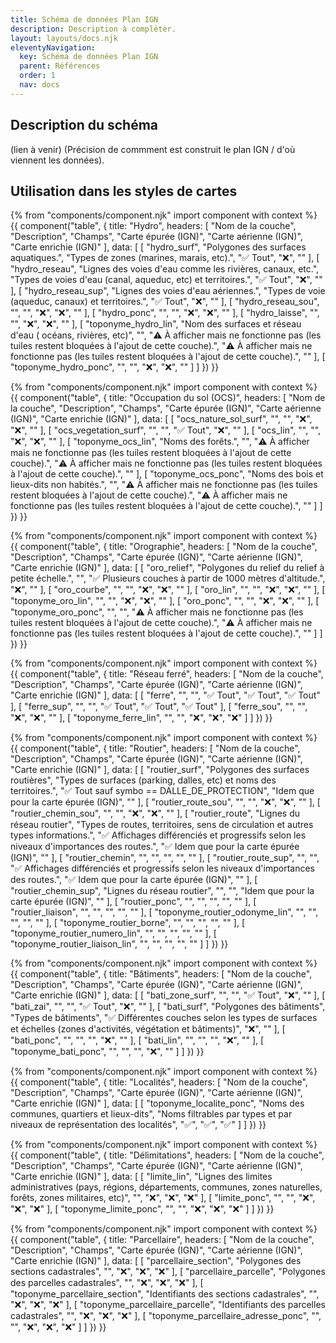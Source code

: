 ```yaml
---
title: Schéma de données Plan IGN
description: Description à compléter.
layout: layouts/docs.njk
eleventyNavigation:
  key: Schéma de données Plan IGN
  parent: Références
  order: 1
  nav: docs
---
```


## Description du schéma

(lien à venir)
(Précision de commment est construit le plan IGN / d'où viennent les données).

## Utilisation dans les styles de cartes

{% from "components/component.njk" import component with context %}
{{ component("table", {
    title: "Hydro",
    headers: [
        "Nom de la couche",
        "Description",
        "Champs",
        "Carte épurée (IGN)",
        "Carte aérienne (IGN)",
        "Carte enrichie (IGN)"
    ],
    data: [
        [
            "hydro_surf",
            "Polygones des surfaces aquatiques.",
            "Types de zones (marines, marais, etc).",
            "✅ Tout",
            "❌",
            ""
        ],
        [
            "hydro_reseau",
            "Lignes des voies d'eau comme les rivières, canaux, etc.",
            "Types de voies d'eau (canal, aqueduc, etc) et territoires.",
            "✅ Tout",
            "❌",
            ""
        ],
        [
            "hydro_reseau_sup",
            "Lignes des voies d'eau aériennes.",
            "Types de voie (aqueduc, canaux) et territoires.",
            "✅ Tout",
            "❌",
            ""
        ],
        [
            "hydro_reseau_sou",
            "",
            "",
            "❌",
            "❌",
            ""
        ],
        [
            "hydro_ponc",
            "",
            "",
            "❌",
            "❌",
            ""
        ],
        [
            "hydro_laisse",
            "",
            "",
            "❌",
            "❌",
            ""
        ],
        [
            "toponyme_hydro_lin",
            "Nom des surfaces et réseau d'eau ( océans, rivières, etc)",
            "",
            "⚠️ À afficher mais ne fonctionne pas (les tuiles restent bloquées à l'ajout de cette couche).",
            "⚠️ À afficher mais ne fonctionne pas (les tuiles restent bloquées à l'ajout de cette couche).",
            ""
        ],
        [
            "toponyme_hydro_ponc",
            "",
            "",
            "❌",
            "❌",
            ""
        ]
    ]
}) }}

{% from "components/component.njk" import component with context %}
{{ component("table", {
    title: "Occupation du sol (OCS)",
    headers: [
        "Nom de la couche",
        "Description",
        "Champs",
        "Carte épurée (IGN)",
        "Carte aérienne (IGN)",
        "Carte enrichie (IGN)"
    ],
    data: [
        [
            "ocs_nature_sol_surf",
            "",
            "",
            "❌",
            "❌",
            ""
        ],
        [
            "ocs_vegetation_surf",
            "",
            "",
            "✅ Tout",
            "❌",
            ""
        ],
        [
            "ocs_lin",
            "",
            "",
            "❌",
            "❌",
            ""
        ],
        [
            "toponyme_ocs_lin",
            "Noms des forêts.",
            "",
            "⚠️ À afficher mais ne fonctionne pas (les tuiles restent bloquées à l'ajout de cette couche).",
            "⚠️ À afficher mais ne fonctionne pas (les tuiles restent bloquées à l'ajout de cette couche).",
            ""
        ],
        [
            "toponyme_ocs_ponc",
            "Noms des bois et lieux-dits non habités.",
            "",
            "⚠️ À afficher mais ne fonctionne pas (les tuiles restent bloquées à l'ajout de cette couche).",
            "⚠️ À afficher mais ne fonctionne pas (les tuiles restent bloquées à l'ajout de cette couche).",
            ""
        ]
    ]
}) }}

{% from "components/component.njk" import component with context %}
{{ component("table", {
    title: "Orographie",
    headers: [
        "Nom de la couche",
        "Description",
        "Champs",
        "Carte épurée (IGN)",
        "Carte aérienne (IGN)",
        "Carte enrichie (IGN)"
    ],
    data: [
        [
            "oro_relief",
            "Polygones du relief du relief à petite échelle.",
            "",
            "✅ Plusieurs couches à partir de 1000 mètres d'altitude.",
            "❌",
            ""
        ],
        [
            "oro_courbe",
            "",
            "",
            "❌",
            "❌",
            ""
        ],
        [
            "oro_lin",
            "",
            "",
            "❌",
            "❌",
            ""
        ],
        [
            "toponyme_oro_lin",
            "",
            "",
            "❌",
            "❌",
            ""
        ],
        [
            "oro_ponc",
            "",
            "",
            "❌",
            "❌",
            ""
        ],
        [
            "toponyme_oro_ponc",
            "",
            "",
            "⚠️ À afficher mais ne fonctionne pas (les tuiles restent bloquées à l'ajout de cette couche).",
            "⚠️ À afficher mais ne fonctionne pas (les tuiles restent bloquées à l'ajout de cette couche).",
            ""
        ]
    ]
}) }}

{% from "components/component.njk" import component with context %}
{{ component("table", {
    title: "Réseau ferré",
    headers: [
        "Nom de la couche",
        "Description",
        "Champs",
        "Carte épurée (IGN)",
        "Carte aérienne (IGN)",
        "Carte enrichie (IGN)"
    ],
    data: [
        [
            "ferre",
            "",
            "",
            "✅ Tout",
            "✅ Tout",
            "✅ Tout"
        ],
        [
            "ferre_sup",
            "",
            "",
            "✅ Tout",
            "✅ Tout",
            "✅ Tout"
        ],
        [
            "ferre_sou",
            "",
            "",
            "❌",
            "❌",
            ""
        ],
        [
            "toponyme_ferre_lin",
            "",
            "",
            "❌",
            "❌",
            "❌"
        ]
    ]
}) }}

{% from "components/component.njk" import component with context %}
{{ component("table", {
    title: "Routier",
    headers: [
        "Nom de la couche",
        "Description",
        "Champs",
        "Carte épurée (IGN)",
        "Carte aérienne (IGN)",
        "Carte enrichie (IGN)"
    ],
    data: [
        [
            "routier_surf",
            "Polygones des surfaces routières",
            "Types de surfaces (parking, dalles, etc) et noms des territoires.",
            "✅ Tout sauf symbo == DALLE_DE_PROTECTION",
            "Idem que pour la carte épurée (IGN)",
            ""
        ],
        [
            "routier_route_sou",
            "",
            "",
            "❌",
            "❌",
            ""
        ],
        [
            "routier_chemin_sou",
            "",
            "",
            "❌",
            "❌",
            ""
        ],
        [
            "routier_route",
            "Lignes du réseau routier",
            "Types de routes, territoires, sens de circulation et autres types informations.",
            "✅ Affichages différenciés et progressifs selon les niveaux d'importances des routes.",
            "✅ Idem que pour la carte épurée (IGN)",
            ""
        ],
        [
            "routier_chemin",
            "",
            "",
            "",
            "",
            ""
        ],
        [
            "routier_route_sup",
            "",
            "",
            "✅ Affichages différenciés et progressifs selon les niveaux d'importances des routes.",
            "✅ Idem que pour la carte épurée (IGN)",
            ""
        ],
        [
            "routier_chemin_sup",
            "Lignes du réseau routier",
            "",
            "",
            "Idem que pour la carte épurée (IGN)",
            ""
        ],
        [
            "routier_ponc",
            "",
            "",
            "",
            "",
            ""
        ],
        [
            "routier_liaison",
            "",
            "",
            "",
            "",
            ""
        ],
        [
            "toponyme_routier_odonyme_lin",
            "",
            "",
            "",
            "",
            ""
        ],
        [
            "toponyme_routier_borne",
            "",
            "",
            "",
            "",
            ""
        ],
        [
            "toponyme_routier_numero_lin",
            "",
            "",
            "",
            "",
            ""
        ],
        [
            "toponyme_routier_liaison_lin",
            "",
            "",
            "",
            "",
            ""
        ]
    ]
}) }}

{% from "components/component.njk" import component with context %}
{{ component("table", {
    title: "Bâtiments",
    headers: [
        "Nom de la couche",
        "Description",
        "Champs",
        "Carte épurée (IGN)",
        "Carte aérienne (IGN)",
        "Carte enrichie (IGN)"
    ],
    data: [
        [
            "bati_zone_surf",
            "",
            "",
            "✅ Tout",
            "❌",
            ""
        ],
        [
            "bati_zai",
            "",
            "",
            "✅ Tout",
            "❌",
            ""
        ],
        [
            "bati_surf",
            "Polygones des bâtiments",
            "Types de bâtiments",
            "✅ Différentes couches selon les types de surfaces et échelles (zones d'activités, végétation et bâtiments)",
            "❌",
            ""
        ],
        [
            "bati_ponc",
            "",
            "",
            "",
            "❌",
            ""
        ],
        [
            "bati_lin",
            "",
            "",
            "",
            "❌",
            ""
        ],
        [
            "toponyme_bati_ponc",
            "",
            "",
            "",
            "❌",
            ""
        ]
    ]
}) }}

{% from "components/component.njk" import component with context %}
{{ component("table", {
    title: "Localités",
    headers: [
        "Nom de la couche",
        "Description",
        "Champs",
        "Carte épurée (IGN)",
        "Carte aérienne (IGN)",
        "Carte enrichie (IGN)"
    ],
    data: [
        [
            "toponyme_localite_ponc",
            "Noms des communes, quartiers et lieux-dits",
            "Noms filtrables par types et par niveaux de représentation des localités",
            "✅",
            "✅",
            "✅"
        ]
    ]
}) }}

{% from "components/component.njk" import component with context %}
{{ component("table", {
    title: "Délimitations",
    headers: [
        "Nom de la couche",
        "Description",
        "Champs",
        "Carte épurée (IGN)",
        "Carte aérienne (IGN)",
        "Carte enrichie (IGN)"
    ],
    data: [
        [
            "limite_lin",
            "Lignes des limites administratives (pays, régions, départements, communes, zones naturelles, forêts, zones militaires, etc)",
            "",
            "❌",
            "❌",
            "❌"
        ],
        [
            "limite_ponc",
            "",
            "",
            "❌",
            "❌",
            "❌"
        ],
        [
            "toponyme_limite_ponc",
            "",
            "",
            "❌",
            "❌",
            "❌"
        ]
    ]
}) }}

{% from "components/component.njk" import component with context %}
{{ component("table", {
    title: "Parcellaire",
    headers: [
        "Nom de la couche",
        "Description",
        "Champs",
        "Carte épurée (IGN)",
        "Carte aérienne (IGN)",
        "Carte enrichie (IGN)"
    ],
    data: [
        [
            "parcellaire_section",
            "Polygones des sections cadastrales",
            "",
            "❌",
            "❌",
            "❌"
        ],
        [
            "parcellaire_parcelle",
            "Polygones des parcelles cadastrales",
            "",
            "❌",
            "❌",
            "❌"
        ],
        [
            "toponyme_parcellaire_section",
            "Identifiants des sections cadastrales",
            "",
            "❌",
            "❌",
            "❌"
        ],
        [
            "toponyme_parcellaire_parcelle",
            "Identifiants des parcelles cadastrales",
            "",
            "❌",
            "❌",
            "❌"
        ],
        [
            "toponyme_parcellaire_adresse_ponc",
            "",
            "",
            "❌",
            "❌",
            "❌"
        ]
    ]
}) }}
